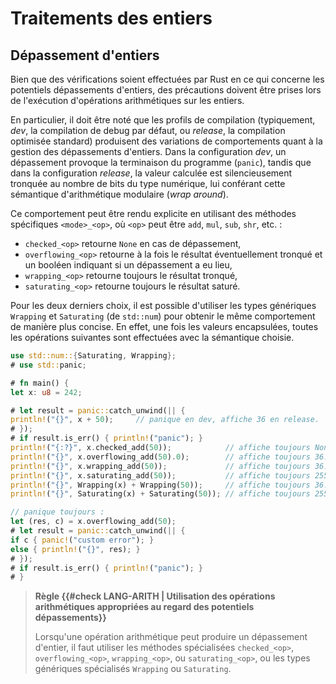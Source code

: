 # Traitements des entiers

## Dépassement d'entiers

Bien que des vérifications soient effectuées par Rust en ce qui concerne les
potentiels dépassements d'entiers, des précautions doivent être prises lors de
l'exécution d'opérations arithmétiques sur les entiers.

En particulier, il doit être noté que les profils de compilation (typiquement,
*dev*, la compilation de debug par défaut, ou *release*, la compilation
optimisée standard) produisent des variations de comportements quant à la
gestion des dépassements d'entiers. Dans la configuration *dev*, un dépassement
provoque la terminaison du programme (`panic`), tandis que dans la configuration
*release*, la valeur calculée est silencieusement tronquée au nombre de bits du
type numérique, lui conférant cette sémantique d'arithmétique modulaire (*wrap
around*).

Ce comportement peut être rendu explicite en utilisant des méthodes spécifiques
`<mode>_<op>`, où `<op>` peut être `add`, `mul`, `sub`, `shr`, etc. :

- `checked_<op>` retourne `None` en cas de dépassement,
- `overflowing_<op>` retourne à la fois le résultat éventuellement tronqué et un
  booléen indiquant si un dépassement a eu lieu,
- `wrapping_<op>` retourne toujours le résultat tronqué,
- `saturating_<op>` retourne toujours le résultat saturé.

Pour les deux derniers choix, il est possible d'utiliser les types génériques
`Wrapping` et `Saturating` (de `std::num`) pour obtenir le même comportement de
manière plus concise. En effet, une fois les valeurs encapsulées, toutes les
opérations suivantes sont effectuées avec la sémantique choisie.

```rust
use std::num::{Saturating, Wrapping};
# use std::panic;

# fn main() {
let x: u8 = 242;

# let result = panic::catch_unwind(|| {
println!("{}", x + 50);     // panique en dev, affiche 36 en release.
# });
# if result.is_err() { println!("panic"); }
println!("{:?}", x.checked_add(50));            // affiche toujours None.
println!("{}", x.overflowing_add(50).0);        // affiche toujours 36.
println!("{}", x.wrapping_add(50));             // affiche toujours 36.
println!("{}", x.saturating_add(50));           // affiche toujours 255.
println!("{}", Wrapping(x) + Wrapping(50));     // affiche toujours 36.
println!("{}", Saturating(x) + Saturating(50)); // affiche toujours 255.

// panique toujours :
let (res, c) = x.overflowing_add(50);
# let result = panic::catch_unwind(|| {
if c { panic!("custom error"); }
else { println!("{}", res); }
# });
# if result.is_err() { println!("panic"); }
# }
```

> **Règle {{#check LANG-ARITH | Utilisation des opérations arithmétiques appropriées au regard des potentiels dépassements}}**
>
> Lorsqu'une opération arithmétique peut produire un dépassement d'entier, il
> faut utiliser les méthodes spécialisées `checked_<op>`, `overflowing_<op>`,
> `wrapping_<op>`, ou `saturating_<op>`, ou les types génériques spécialisés
> `Wrapping` ou `Saturating`.
